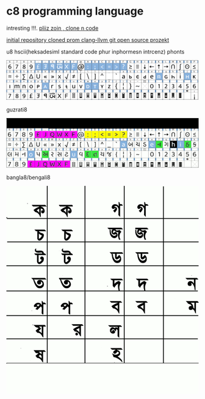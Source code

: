 # c8 programming language

intresting !!!. [pliiz zoin , clone n code](./zoin.md)

[initial repository cloned prom clang-llvm git open source prozekt](https://github.com/llvm/llvm-project)

u8 hscii(heksadesiml standard code phur inphormesn intrcenz) phonts

![u8 hscii phonts](phont_daunlod/imz/u8.png)

guzrati8

![u8 hscii phonts](phont_daunlod/imz/guzraTi8.gif)


bangla8/bengali8

![u8 hscii phonts](phont_daunlod/imz/bengali8cart.gif)
